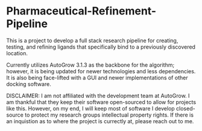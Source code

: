 # Pharmaceutical-Refinement-Pipeline
This is a project to develop a full stack research pipeline for creating, testing, and refining ligands that specifically bind to a previously discovered location. 

Currently utilizes AutoGrow 3.1.3 as the backbone for the algorithm; however, it is being updated for newer technologies and less dependencies. It is also being face-lifted with a GUI and newer implementations of other docking software. 

DISCLAIMER: I am not affiliated with the development team at AutoGrow. I am thankful that they keep their software open-sourced to allow for projects like this. However, on my end, I will keep most of software I develop closed-source to protect my research groups intellectual property rights. If there is an inquistion as to where the project is currectly at, please reach out to me. 
